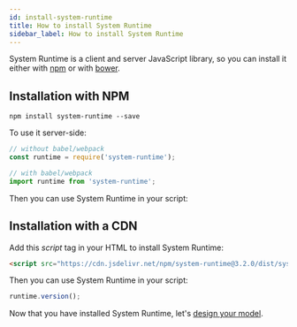 ```yaml
---
id: install-system-runtime
title: How to install System Runtime
sidebar_label: How to install System Runtime
---
```


System Runtime is a client and server JavaScript library, so you can install it either with [npm](https://www.npmjs.com) or with [bower](http://bower.io).

## Installation with NPM

```shell
npm install system-runtime --save
```

To use it server-side:

```js
// without babel/webpack
const runtime = require('system-runtime');

// with babel/webpack
import runtime from 'system-runtime';
```

Then you can use System Runtime in your script:

## Installation with a CDN

Add this *script* tag in your HTML to install System Runtime:

```html
<script src="https://cdn.jsdelivr.net/npm/system-runtime@3.2.0/dist/system-runtime.min.js"></script>
```

Then you can use System Runtime in your script:

```js
runtime.version();
```

Now that you have installed System Runtime, let's [design your model](design-your-model.html).